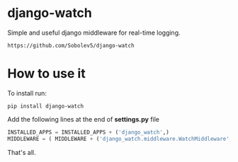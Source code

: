# django-watch

Simple and useful django middleware for real-time logging.

```no-highlight
https://github.com/Sobolev5/django-watch
```

# How to use it

To install run:
```no-highlight
pip install django-watch
```

Add the following lines at the end of **settings.py** file
```python
INSTALLED_APPS = INSTALLED_APPS + ('django_watch',)
MIDDLEWARE = ( MIDDLEWARE + ('django_watch.middleware.WatchMiddleware',) )  
```
That's all.